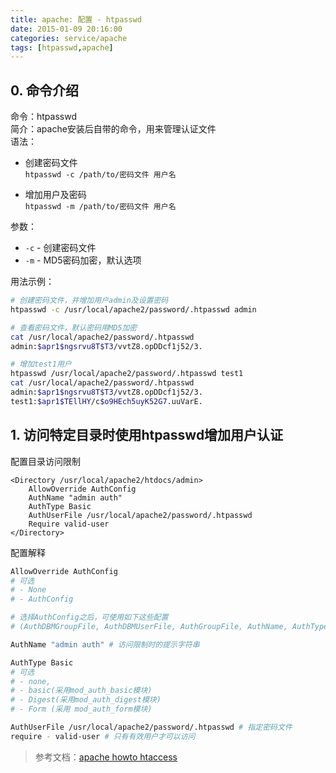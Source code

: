 ```yaml
---
title: apache: 配置 - htpasswd
date: 2015-01-09 20:16:00
categories: service/apache
tags: [htpasswd,apache]
---
```


## 0. 命令介绍
命令：htpasswd  
简介：apache安装后自带的命令，用来管理认证文件  
语法：  
- 创建密码文件  
`htpasswd -c /path/to/密码文件 用户名`

- 增加用户及密码  
`htpasswd -m /path/to/密码文件 用户名`

参数：
- `-c` - 创建密码文件
- `-m` - MD5密码加密，默认选项

用法示例：

``` bash
# 创建密码文件，并增加用户admin及设置密码
htpasswd -c /usr/local/apache2/password/.htpasswd admin

# 查看密码文件，默认密码用MD5加密
cat /usr/local/apache2/password/.htpasswd
admin:$apr1$ngsrvu8T$T3/vvtZ8.opDDcf1j52/3.

# 增加test1用户
htpasswd /usr/local/apache2/password/.htpasswd test1
cat /usr/local/apache2/password/.htpasswd
admin:$apr1$ngsrvu8T$T3/vvtZ8.opDDcf1j52/3.
test1:$apr1$TEllHY/c$o9HEch5uyK52G7.uuVarE.
```

## 1. 访问特定目录时使用htpasswd增加用户认证
配置目录访问限制

```
<Directory /usr/local/apache2/htdocs/admin>
    AllowOverride AuthConfig
    AuthName "admin auth"
    AuthType Basic
    AuthUserFile /usr/local/apache2/password/.htpasswd
    Require valid-user
</Directory>
```

配置解释

``` bash
AllowOverride AuthConfig
# 可选
# - None
# - AuthConfig

# 选择AuthConfig之后，可使用如下这些配置
# (AuthDBMGroupFile, AuthDBMUserFile, AuthGroupFile, AuthName, AuthType, AuthUserFile, Require, etc.).

AuthName "admin auth" # 访问限制时的提示字符串

AuthType Basic
# 可选
# - none,
# - basic(采用mod_auth_basic模块)
# - Digest(采用mod_auth_digest模块)
# - Form (采用 mod_auth_form模块)

AuthUserFile /usr/local/apache2/password/.htpasswd # 指定密码文件
require - valid-user # 只有有效用户才可以访问
```
> 参考文档：[apache howto htaccess](http://httpd.apache.org/docs/current/howto/htaccess.html)
